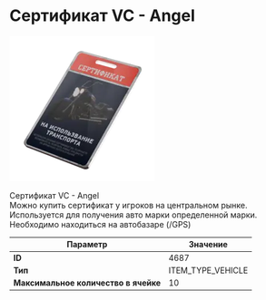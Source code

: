 # Сертификат VC - Angel

![Item Image](../img/4687.webp?raw=true)

Сертификат VC - Angel<br>Можно купить сертификат у игроков на центральном рынке.<br>Используется для получения авто марки определенной марки.<br>Необходимо находиться на автобазаре (/GPS)


| Параметр | Значение |
|----------|----------|
| **ID** | 4687 |
| **Тип** | ITEM_TYPE_VEHICLE |
| **Максимальное количество в ячейке** | 10 |

